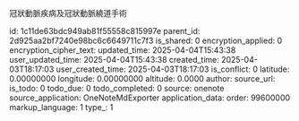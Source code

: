 冠狀動脈疾病及冠狀動脈繞道手術



id: 1c11de63bdc949ab81f55558c815997e
parent_id: 2d925aa2bf7240e98bc6c6649711c7f3
is_shared: 0
encryption_applied: 0
encryption_cipher_text: 
updated_time: 2025-04-04T15:43:38
user_updated_time: 2025-04-04T15:43:38
created_time: 2025-04-03T18:17:03
user_created_time: 2025-04-03T18:17:03
is_conflict: 0
latitude: 0.00000000
longitude: 0.00000000
altitude: 0.0000
author: 
source_url: 
is_todo: 0
todo_due: 0
todo_completed: 0
source: onenote
source_application: OneNoteMdExporter
application_data: 
order: 99600000
markup_language: 1
type_: 1